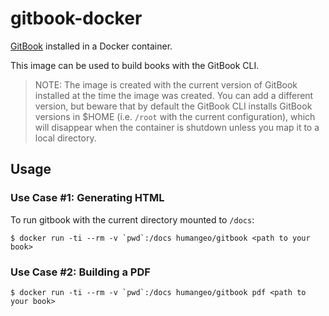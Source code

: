 # gitbook-docker

[GitBook](https://github.com/GitbookIO/gitbook) installed in a Docker container.

This image can be used to build books with the GitBook CLI.

> NOTE: The image is created with the current version of GitBook installed at the time the image was created. You can add a different version, but beware that by default the GitBook CLI installs GitBook versions in $HOME (i.e. `/root` with the current configuration), which will disappear when the container is shutdown unless you map it to a local directory.


## Usage

### Use Case #1: Generating HTML

To run gitbook with the current directory mounted to `/docs`:

    $ docker run -ti --rm -v `pwd`:/docs humangeo/gitbook <path to your book>


### Use Case #2: Building a PDF

    $ docker run -ti --rm -v `pwd`:/docs humangeo/gitbook pdf <path to your book>
